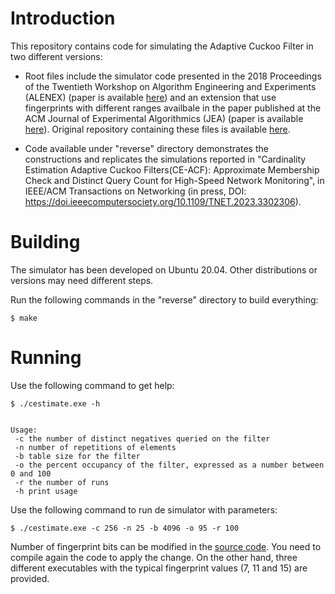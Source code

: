 # Introduction

This repository contains code for simulating the Adaptive Cuckoo Filter in two different versions: 

- Root files include the simulator code presented in the 2018 Proceedings of the Twentieth Workshop on Algorithm Engineering and Experiments (ALENEX) (paper is available [here](https://epubs.siam.org/doi/pdf/10.1137/1.9781611975055.4)) and an extension that use fingerprints with different ranges availbale in the paper published at the ACM Journal of Experimental Algorithmics (JEA) (paper is available [here](https://dl.acm.org/doi/pdf/10.1145/3339504)). Original repository containing these files is available [here](https://github.com/pontarelli/ACF).

- Code available under "reverse" directory demonstrates the constructions and replicates the simulations reported in "Cardinality Estimation Adaptive Cuckoo Filters(CE-ACF): Approximate Membership Check and Distinct Query Count for High-Speed Network Monitoring", in IEEE/ACM Transactions on Networking (in press, DOI: https://doi.ieeecomputersociety.org/10.1109/TNET.2023.3302306).

# Building

The simulator has been developed on Ubuntu 20.04. Other distributions or versions may need different steps.

Run the following commands in the "reverse" directory to build everything:

```
$ make
```

# Running

Use the following command to get help:

```
$ ./cestimate.exe -h


Usage:
 -c the number of distinct negatives queried on the filter
 -n number of repetitions of elements
 -b table size for the filter
 -o the percent occupancy of the filter, expressed as a number between 0 and 100
 -r the number of runs
 -h print usage
```

Use the following command to run de simulator with parameters:

```
$ ./cestimate.exe -c 256 -n 25 -b 4096 -o 95 -r 100
```

Number of fingerprint bits can be modified in the [source code](https://github.com/aalonsog/ACF/blob/cestimate/reverse/cestimate.cpp#L39). You need to compile again the code to apply the change. On the other hand, three different executables with the typical fingerprint values (7, 11 and 15) are provided.
    
